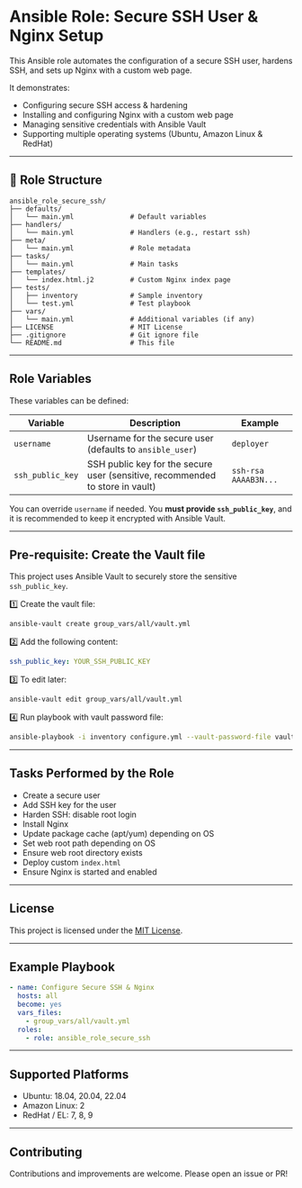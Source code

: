 # Ansible Role: Secure SSH User & Nginx Setup

This Ansible role automates the configuration of a secure SSH user, hardens SSH, and sets up Nginx with a custom web page.

It demonstrates:

* Configuring secure SSH access & hardening
* Installing and configuring Nginx with a custom web page
* Managing sensitive credentials with Ansible Vault
* Supporting multiple operating systems (Ubuntu, Amazon Linux & RedHat)

---

## 📂 Role Structure

```
ansible_role_secure_ssh/
├── defaults/
│   └── main.yml              # Default variables
├── handlers/
│   └── main.yml              # Handlers (e.g., restart ssh)
├── meta/
│   └── main.yml              # Role metadata
├── tasks/
│   └── main.yml              # Main tasks
├── templates/
│   └── index.html.j2         # Custom Nginx index page
├── tests/
│   ├── inventory             # Sample inventory
│   └── test.yml              # Test playbook
├── vars/
│   └── main.yml              # Additional variables (if any)
├── LICENSE                   # MIT License
├── .gitignore                # Git ignore file
└── README.md                 # This file
```

---

## Role Variables

These variables can be defined:

| Variable         | Description                                                                   | Example              |
| ---------------- | ----------------------------------------------------------------------------- | -------------------- |
| `username`       | Username for the secure user (defaults to `ansible_user`)                     | `deployer`           |
| `ssh_public_key` | SSH public key for the secure user (sensitive, recommended to store in vault) | `ssh-rsa AAAAB3N...` |

You can override `username` if needed.
You **must provide `ssh_public_key`**, and it is recommended to keep it encrypted with Ansible Vault.

---

## Pre-requisite: Create the Vault file

This project uses Ansible Vault to securely store the sensitive `ssh_public_key`.

1️⃣ Create the vault file:

```bash
ansible-vault create group_vars/all/vault.yml
```

2️⃣ Add the following content:

```yaml
ssh_public_key: YOUR_SSH_PUBLIC_KEY
```

3️⃣ To edit later:

```bash
ansible-vault edit group_vars/all/vault.yml
```

4️⃣ Run playbook with vault password file:

```bash
ansible-playbook -i inventory configure.yml --vault-password-file vault.pass
```

---

##  Tasks Performed by the Role

* Create a secure user
* Add SSH key for the user
* Harden SSH: disable root login
* Install Nginx
* Update package cache (apt/yum) depending on OS
* Set web root path depending on OS
* Ensure web root directory exists
* Deploy custom `index.html`
* Ensure Nginx is started and enabled


---

##  License

This project is licensed under the [MIT License](LICENSE).

---

##  Example Playbook

```yaml
- name: Configure Secure SSH & Nginx
  hosts: all
  become: yes
  vars_files:
    - group_vars/all/vault.yml
  roles:
    - role: ansible_role_secure_ssh
```

---

##  Supported Platforms

* Ubuntu: 18.04, 20.04, 22.04
* Amazon Linux: 2
* RedHat / EL: 7, 8, 9

---

## Contributing

Contributions and improvements are welcome. Please open an issue or PR!


